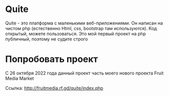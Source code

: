 # Quite
Quite - это платформа с маленькими веб-приложениями. 
Он написан на чистом php (естественно Html, css, bootstrap там используются). Код открытый, можете пользоваться. 
Это мой первый проект на php публичный, поэтому не судите строго

# Попробовать проект

С 26 октября 2022 года данный проект часть моего нового проекта Fruit Media Market

Ссылка: http://fruitmedia.rf.gd/quite/index.php
